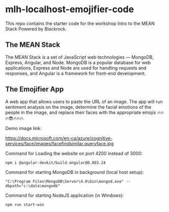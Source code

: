 # mlh-localhost-emojifier-code

This repo contains the starter code for the workshop Intro to the MEAN Stack Powered by Blackrock. 

## The MEAN Stack
The MEAN Stack is a set of JavaScript web technologies — MongoDB, Express, Angular, and Node. MongoDB is a popular database for web applications, Express and Node are used for handling requests and responses, and Angular is a framework for front-end development.

## The Emojifier App
A web app that allows users to paste the URL of an image. The app will run sentiment analysis on the image, determine the facial emotions of the people in the image, and replace their faces with the appropriate emojis 🔥🔥🔥😎🔥🔥🔥.

Demo image link:

https://docs.microsoft.com/en-ca/azure/cognitive-services/face/images/facefindsimilar.queryface.jpg

Command for Loading the website on port 4200 instead of 3000:

`npm i @angular-devkit/build-angular@0.803.24`

Command for starting MongoDB in background (local host setup):

`"C:\Program Files\MongoDB\Server\4.0\bin\mongod.exe" --dbpath="c:\data\mongodb"`

Command for starting NodeJS application (in Windows):

`npm run start-win`
